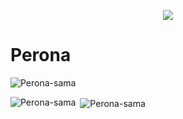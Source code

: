 <p align="center">
  <img src="https://telegra.ph/file/c1dc3afb111dde0bd5cbf.jpg">
</p>
<h1>Perona</h1>
<p align="left"> <img src="https://komarev.com/ghpvc/?username=Perona-sama&label=Profile%20views&color=0e75b6&style=plastic" alt="Perona-sama" /> </p>

<p><img align="left" src="https://github-readme-stats.vercel.app/api/top-langs?username=Perona-sama&show_icons=true&theme=tokyonight&locale=en&layout=compact" alt="Perona-sama" /></p>

<p>&nbsp;<img align="center" src="https://github-readme-stats.vercel.app/api?username=Perona-sama&show_icons=true&theme=tokyonight&locale=en" alt="Perona-sama" /></p>
